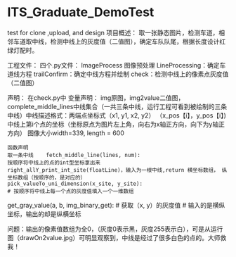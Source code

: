 # ITS_Graduate_DemoTest
test for clone ,upload, and design
项目概述：
取一张静态图片，检测车道，相邻车道取中线，检测中线上的灰度值（二值图），确定车队队尾，根据长度设计红绿灯配时。

工程文件：
四个.py文件：
	ImageProcess 图像预处理
	LineProcessing：确定车道线方程
	trailConfirm：确定中线方程并绘制
	check：检测中线上的像素点灰度值（二值图）

声明：
	在check.py中
	变量声明：
	img原图，img2value二值图，
	complete_middle_lines中线集合（一共三条中线，运行工程可看到被绘制的三条中线）中线描述格式：两端点坐标式（x1, y1, x2, y2）
	（x_pos【i】，y_pos【i】)中线上第i个点的坐标（坐标原点为图片左上角，向右为x轴正方向，向下为y轴正方向）
	图像大小width=339, length = 600

	函数声明
	取一条中线	 fetch_middle_line(lines, num):
	按顺序将中线上的点的int型坐标拿出来    right_allY_print_int_site(floatLine)，输入为一根中线,return 横坐标数组， 纵坐标数组（按顺序的，是对应的）
	pick_valueTo_uni_dimension(x_site, y_site):
	# 按顺序将中线上每一个点的灰度值填入一个一维数组
get_gray_value(a, b, img_binary_get):   # 获取（x, y）的灰度值 # 输入的是横纵坐标，输出的却是纵横坐标
	

问题：输出的像素值数组为全0，（灰度0表示黑，灰度255表示白），可是从运行图（drawOn2value.jpg）可明显观察到，中线是经过了很多白色的点的。大师救我！
